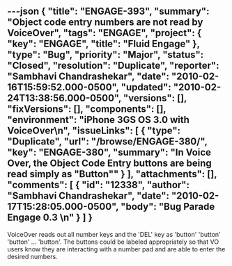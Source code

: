---json
{
  "title": "ENGAGE-393",
  "summary": "Object code entry numbers are not read by VoiceOver",
  "tags": "ENGAGE",
  "project": {
    "key": "ENGAGE",
    "title": "Fluid Engage"
  },
  "type": "Bug",
  "priority": "Major",
  "status": "Closed",
  "resolution": "Duplicate",
  "reporter": "Sambhavi Chandrashekar",
  "date": "2010-02-16T15:59:52.000-0500",
  "updated": "2010-02-24T13:38:56.000-0500",
  "versions": [],
  "fixVersions": [],
  "components": [],
  "environment": "iPhone 3GS OS 3.0 with VoiceOver\n",
  "issueLinks": [
    {
      "type": "Duplicate",
      "url": "/browse/ENGAGE-380/",
      "key": "ENGAGE-380",
      "summary": "In Voice Over, the Object Code Entry buttons are being read simply as \"Button\""
    }
  ],
  "attachments": [],
  "comments": [
    {
      "id": "12338",
      "author": "Sambhavi Chandrashekar",
      "date": "2010-02-17T15:28:05.000-0500",
      "body": "Bug Parade Engage 0.3&#x20;\n"
    }
  ]
}
---
VoiceOver reads out all number keys and the 'DEL' key as 'button' 'button' 'button' ... 'button'.  The buttons could be labeled appropriately so that VO users know they are interacting with a number pad and are able to enter the desired numbers.

        